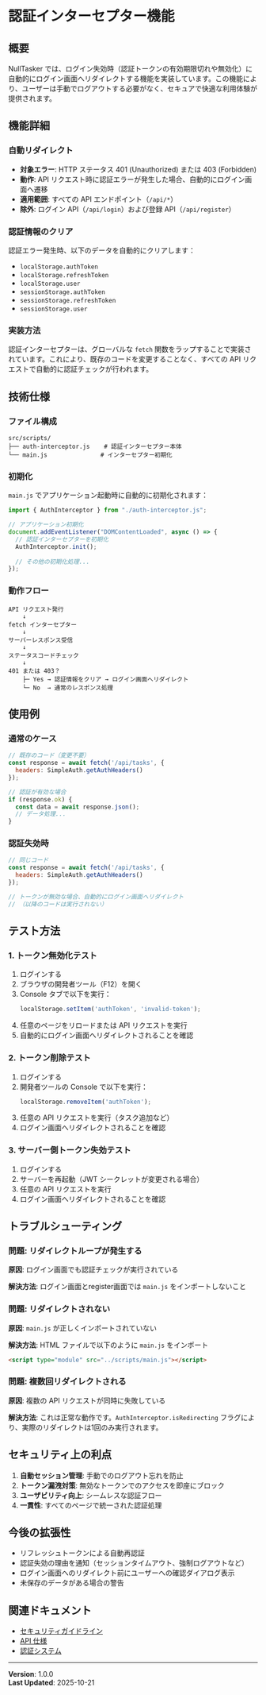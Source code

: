 # 認証インターセプター機能

## 概要

NullTasker では、ログイン失効時（認証トークンの有効期限切れや無効化）に自動的にログイン画面へリダイレクトする機能を実装しています。この機能により、ユーザーは手動でログアウトする必要がなく、セキュアで快適な利用体験が提供されます。

## 機能詳細

### 自動リダイレクト

- **対象エラー**: HTTP ステータス 401 (Unauthorized) または 403 (Forbidden)
- **動作**: API リクエスト時に認証エラーが発生した場合、自動的にログイン画面へ遷移
- **適用範囲**: すべての API エンドポイント（`/api/*`）
- **除外**: ログイン API（`/api/login`）および登録 API（`/api/register`）

### 認証情報のクリア

認証エラー発生時、以下のデータを自動的にクリアします：

- `localStorage.authToken`
- `localStorage.refreshToken`
- `localStorage.user`
- `sessionStorage.authToken`
- `sessionStorage.refreshToken`
- `sessionStorage.user`

### 実装方法

認証インターセプターは、グローバルな `fetch` 関数をラップすることで実装されています。これにより、既存のコードを変更することなく、すべての API リクエストで自動的に認証チェックが行われます。

## 技術仕様

### ファイル構成

```
src/scripts/
├── auth-interceptor.js    # 認証インターセプター本体
└── main.js               # インターセプター初期化
```

### 初期化

`main.js` でアプリケーション起動時に自動的に初期化されます：

```javascript
import { AuthInterceptor } from "./auth-interceptor.js";

// アプリケーション初期化
document.addEventListener("DOMContentLoaded", async () => {
  // 認証インターセプターを初期化
  AuthInterceptor.init();
  
  // その他の初期化処理...
});
```

### 動作フロー

```
API リクエスト発行
    ↓
fetch インターセプター
    ↓
サーバーレスポンス受信
    ↓
ステータスコードチェック
    ↓
401 または 403？
    ├─ Yes → 認証情報をクリア → ログイン画面へリダイレクト
    └─ No  → 通常のレスポンス処理
```

## 使用例

### 通常のケース

```javascript
// 既存のコード（変更不要）
const response = await fetch('/api/tasks', {
  headers: SimpleAuth.getAuthHeaders()
});

// 認証が有効な場合
if (response.ok) {
  const data = await response.json();
  // データ処理...
}
```

### 認証失効時

```javascript
// 同じコード
const response = await fetch('/api/tasks', {
  headers: SimpleAuth.getAuthHeaders()
});

// トークンが無効な場合、自動的にログイン画面へリダイレクト
// （以降のコードは実行されない）
```

## テスト方法

### 1. トークン無効化テスト

1. ログインする
2. ブラウザの開発者ツール（F12）を開く
3. Console タブで以下を実行：
   ```javascript
   localStorage.setItem('authToken', 'invalid-token');
   ```
4. 任意のページをリロードまたは API リクエストを実行
5. 自動的にログイン画面へリダイレクトされることを確認

### 2. トークン削除テスト

1. ログインする
2. 開発者ツールの Console で以下を実行：
   ```javascript
   localStorage.removeItem('authToken');
   ```
3. 任意の API リクエストを実行（タスク追加など）
4. ログイン画面へリダイレクトされることを確認

### 3. サーバー側トークン失効テスト

1. ログインする
2. サーバーを再起動（JWT シークレットが変更される場合）
3. 任意の API リクエストを実行
4. ログイン画面へリダイレクトされることを確認

## トラブルシューティング

### 問題: リダイレクトループが発生する

**原因**: ログイン画面でも認証チェックが実行されている

**解決方法**: ログイン画面とregister画面では `main.js` をインポートしないこと

### 問題: リダイレクトされない

**原因**: `main.js` が正しくインポートされていない

**解決方法**: HTML ファイルで以下のように `main.js` をインポート
```html
<script type="module" src="../scripts/main.js"></script>
```

### 問題: 複数回リダイレクトされる

**原因**: 複数の API リクエストが同時に失敗している

**解決方法**: これは正常な動作です。`AuthInterceptor.isRedirecting` フラグにより、実際のリダイレクトは1回のみ実行されます。

## セキュリティ上の利点

1. **自動セッション管理**: 手動でのログアウト忘れを防止
2. **トークン漏洩対策**: 無効なトークンでのアクセスを即座にブロック
3. **ユーザビリティ向上**: シームレスな認証フロー
4. **一貫性**: すべてのページで統一された認証処理

## 今後の拡張性

- リフレッシュトークンによる自動再認証
- 認証失効の理由を通知（セッションタイムアウト、強制ログアウトなど）
- ログイン画面へのリダイレクト前にユーザーへの確認ダイアログ表示
- 未保存のデータがある場合の警告

## 関連ドキュメント

- [セキュリティガイドライン](../SECURITY.md)
- [API 仕様](../README.md#api-仕様)
- [認証システム](../README.md#ユーザー認証権限管理)

---

**Version**: 1.0.0  
**Last Updated**: 2025-10-21

